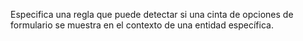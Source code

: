 Especifica una regla que puede detectar si una cinta de opciones de formulario se muestra en el contexto de una entidad específica.
